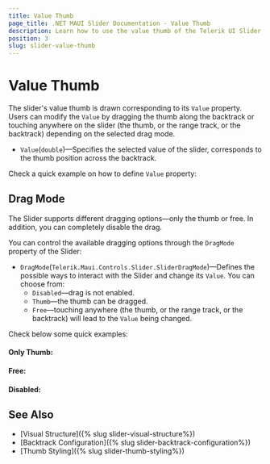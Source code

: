 ```yaml
---
title: Value Thumb
page_title: .NET MAUI Slider Documentation - Value Thumb
description: Learn how to use the value thumb of the Telerik UI Slider for .NET MAUI. End users drag the value thumb across the backtrack to select a desired value.
position: 3
slug: slider-value-thumb
---
```


# Value Thumb

The slider's value thumb is drawn corresponding to its `Value` property. Users can modify the `Value` by dragging the thumb along the backtrack or touching anywhere on the slider (the thumb, or the range track, or the backtrack) depending on the selected drag mode.

* `Value`(`double`)&mdash;Specifies the selected value of the slider, corresponds to the thumb position across the backtrack.

Check a quick example on how to define `Value` property:

<snippet id='slider-getting-started-xaml' />

## Drag Mode

The Slider supports different dragging options&mdash;only the thumb or free. In addition, you can completely disable the drag. 

You can control the available dragging options through the `DragMode` property of the Slider:

* `DragMode`(`Telerik.Maui.Controls.Slider.SliderDragMode`)&mdash;Defines the possible ways to interact with the Slider and change its `Value`. You can choose from:
    * `Disabled`&mdash;drag is not enabled.
    * `Thumb`&mdash;the thumb can be dragged.
    * `Free`&mdash;touching anywhere (the thumb, or the range track, or the backtrack) will lead to the `Value` being changed.
 
Check below some quick examples:

#### Only Thumb:

<snippet id='slider-drag-thumb-xaml' />

#### Free:

<snippet id='slider-drag-free-xaml' />

#### Disabled:

<snippet id='slider-drag-disabled-xaml' />

## See Also

- [Visual Structure]({% slug slider-visual-structure%})
- [Backtrack Configuration]({% slug slider-backtrack-configuration%})
- [Thumb Styling]({% slug slider-thumb-styling%})
